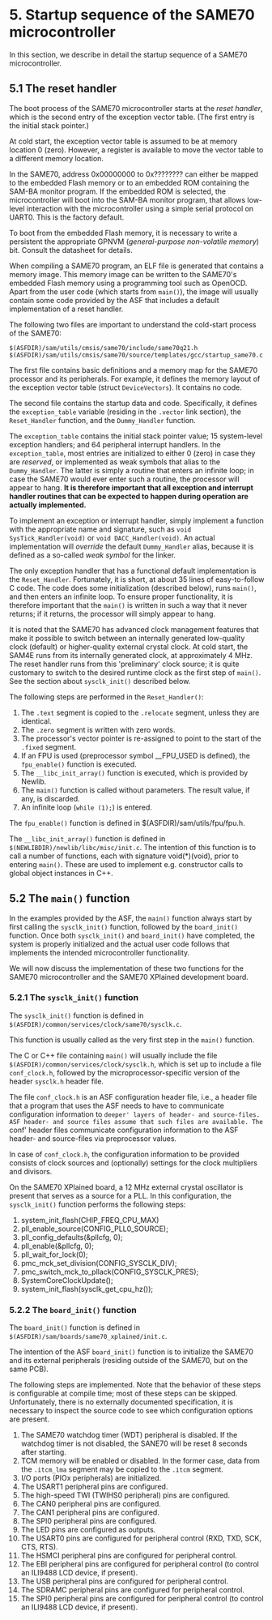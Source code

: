 # 5. Startup sequence of the SAME70 microcontroller

In this section, we describe in detail the startup sequence of a SAME70 microcontroller.

## 5.1 The reset handler

The boot process of the SAME70 microcontroller starts at the *reset handler*, which is the second entry of the exception vector table. (The first entry is the initial stack pointer.)

At cold start, the exception vector table is assumed to be at memory location 0 (zero). However, a register is available to move the vector table to a different memory location.

In the SAME70, address 0x00000000 to 0x???????? can either be mapped to the embedded Flash memory or to an embedded ROM containing the SAM-BA monitor program.
If the embedded ROM is selected, the microcontroller will boot into the SAM-BA monitor program, that allows low-level interaction with the microcontroller using a simple serial
protocol on UART0. This is the factory default.

To boot from the embedded Flash memory, it is necessary to write a persistent the appropriate GPNVM (*general-purpose non-volatile memory*) bit. Consult the datasheet for details.

When compiling a SAME70 program, an ELF file is generated that contains a memory image. This memory image can be written to the SAME70's embedded Flash memory using a programming
tool such as OpenOCD. Apart from the user code (which starts from `main()`), the image will usually contain some code provided by the ASF that includes a default implementation of
a reset handler.

The following two files are important to understand the cold-start process of the SAME70:

```
$(ASFDIR)/sam/utils/cmsis/same70/include/same70q21.h
$(ASFDIR)/sam/utils/cmsis/same70/source/templates/gcc/startup_same70.c
```

The first file contains basic definitions and a memory map for the SAME70 processor and its peripherals. For example, it defines the memory layout of the exception vector table (struct `DeviceVectors`). It contains no code.

The second file contains the startup data and code. Specifically, it defines the `exception_table` variable (residing in the `.vector` link section), the `Reset_Handler` function, and the `Dummy_Handler` function.

The `exception_table` contains the initial stack pointer value; 15 system-level exception handlers; and 64 peripheral interrupt handlers. In the `exception_table`, most entries are initialized to either 0 (zero) in case they are *reserved*, or implemented as weak symbols that alias to the `Dummy_Handler`. The latter is simply a routine that enters an infinite loop; in case the SAME70 would ever enter such a routine, the processor will appear to hang. **It is therefore important that all exception and interrupt handler routines that can be expected to happen during operation are actually implemented.**

To implement an exception or interrupt handler, simply implement a function with the appropriate name and signature, such as `void SysTick_Handler(void)` or `void DACC_Handler(void)`. An actual implementation will *override* the default `Dummy_Handler` alias, because it is defined as a so-called *weak symbol* for the linker.

The only exception handler that has a functional default implementation is the `Reset_Handler`. Fortunately, it is short, at about 35 lines of easy-to-follow C code. The code does some initialization (described below), runs `main()`, and then enters an infinite loop. To ensure proper functionality, it is therefore important that the `main()` is written in such a way that it never returns; if it returns, the processor will simply appear to hang.

It is noted that the SAME70 has advanced clock management features that make it possible to switch between an internally generated low-quality clock (default) or higher-quality external crystal clock. At cold start, the SAM4E runs from its internally generated clock, at approximately 4 MHz. The reset handler runs from this 'preliminary' clock source; it is quite customary to switch to the desired runtime clock as the first step of `main()`. See the section about `sysclk_init()` described below.

The following steps are performed in the `Reset_Handler()`:

1. The `.text` segment is copied to the `.relocate` segment, unless they are identical.
2. The `.zero` segment is written with zero words.
3. The processor's vector pointer is re-assigned to point to the start of the `.fixed` segment.
4. If an FPU is used (preprocessor symbol __FPU_USED is defined), the `fpu_enable()` function is executed.
5. The `__libc_init_array()` function is executed, which is provided by Newlib.
6. The `main()` function is called without parameters. The result value, if any, is discarded.
7. An infinite loop (`while (1);`) is entered.

The `fpu_enable()` function is defined in $(ASFDIR)/sam/utils/fpu/fpu.h.

The `__libc_init_array()` function is defined in `$(NEWLIBDIR)/newlib/libc/misc/init.c`. The intention of this function is to call a number of functions, each with signature void(*)(void), prior to entering `main()`. These are used to implement e.g. constructor calls to global object instances in C++.

## 5.2 The `main()` function

In the examples provided by the ASF, the `main()` function always start by first calling the `sysclk_init()` function, followed by the `board_init()` function. Once both `sysclk_init()` and `board_init()` have completed, the system is properly initialized and the actual user code follows that implements the intended microcontroller functionality.

We will now discuss the implementation of these two functions for the SAME70 microcontroller and the SAME70 XPlained development board.

### 5.2.1 The `sysclk_init()` function

The `sysclk_init()` function is defined in `$(ASFDIR)/common/services/clock/same70/sysclk.c`.

This function is usually called as the very first step in the `main()` function.

The C or C++ file containing `main()` will usually include the file `$(ASFDIR)/common/services/clock/sysclk.h`, which is set up to include a file `conf_clock.h`, followed by the microprocessor-specific version of the header `sysclk.h` header file.

The file `conf_clock.h` is an ASF configuration header file, i.e., a header file that a program that uses the ASF needs to have to communicate configuration information to `deeper' layers of header- and source-files. ASF header- and source files assume that such files are available. The `conf' header files communicate configuration information to the ASF header- and source-files via preprocessor values.

In case of `conf_clock.h`, the configuration information to be provided consists of clock sources and (optionally) settings for the clock multipliers and divisors.

On the SAME70 XPlained board, a 12 MHz external crystal oscillator is present that serves as a source for a PLL. In this configuration, the `sysclk_init()` function performs the following steps:

1. system_init_flash(CHIP_FREQ_CPU_MAX)
2. pll_enable_source(CONFIG_PLL0_SOURCE);
3. pll_config_defaults(&pllcfg, 0);
4. pll_enable(&pllcfg, 0);
5. pll_wait_for_lock(0);
6. pmc_mck_set_division(CONFIG_SYSCLK_DIV);
7. pmc_switch_mck_to_pllack(CONFIG_SYSCLK_PRES);
8. SystemCoreClockUpdate();
9. system_init_flash(sysclk_get_cpu_hz());

### 5.2.2 The `board_init()` function

The `board_init()` function is defined in `$(ASFDIR)/sam/boards/same70_xplained/init.c`.

The intention of the ASF `board_init()` function is to initialize the SAME70 and its external peripherals (residing outside of the SAME70, but on the same PCB).

The following steps are implemented. Note that the behavior of these steps is configurable at compile time; most of these steps can be skipped.
Unfortunately, there is no externally documented specification, it is necessary to inspect the source code to see which configuration options are present.

1. The SAME70 watchdog timer (WDT) peripheral is disabled. If the watchdog timer is not disabled, the SANE70 will be reset 8 seconds after starting.
2. TCM memory will be enabled or disabled. In the former case, data from the `.itcm_lma` segment may be copied to the `.itcm` segment.
3. I/O ports (PIOx peripherals) are initialized.
4. The USART1 peripheral pins are configured.
5. The high-speed TWI (TWIHS0 peripheral)  pins are configured.
6. The CAN0 peripheral pins are configured.
7. The CAN1 peripheral pins are configured.
8. The SPI0 peripheral pins are configured.
9. The LED pins are configured as outputs.
10. The USART0 pins are configured for peripheral control (RXD, TXD, SCK, CTS, RTS).
11. The HSMCI peripheral pins are configured for peripheral control.
12. The EBI peripheral pins are configured for peripheral control (to control an ILI9488 LCD device, if present).
12. The USB peripheral pins are configured for peripheral control.
13. The SDRAMC peripheral pins are configured for peripheral control.
14. The SPI0 peripheral pins are configured for peripheral control (to control an ILI9488 LCD device, if present).
